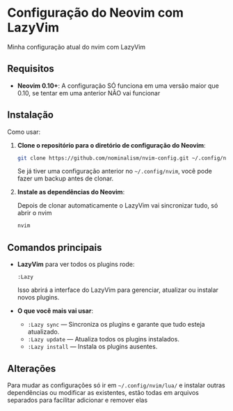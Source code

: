 # Configuração do Neovim com LazyVim

Minha configuração atual do nvim com LazyVim

## Requisitos

- **Neovim 0.10+**: A configuração SÓ funciona em uma versão maior que 0.10, se tentar em uma anterior NÃO vai funcionar


## Instalação

Como usar:

1. **Clone o repositório para o diretório de configuração do Neovim**:

    ```bash
    git clone https://github.com/nominalism/nvim-config.git ~/.config/nvim
    ```

    Se já tiver uma configuração anterior no `~/.config/nvim`, você pode fazer um backup antes de clonar.

2. **Instale as dependências do Neovim**:

    Depois de clonar automaticamente o LazyVim vai sincronizar tudo, só abrir o nvim

    ```bash
    nvim
    ```


## Comandos principais

- **LazyVim** para ver todos os plugins rode:

    ```
    :Lazy
    ```

    Isso abrirá a interface do LazyVim para gerenciar, atualizar ou instalar novos plugins.

- **O que você mais vai usar**:
    - `:Lazy sync` — Sincroniza os plugins e garante que tudo esteja atualizado.
    - `:Lazy update` — Atualiza todos os plugins instalados.
    - `:Lazy install` — Instala os plugins ausentes.

## Alterações

Para mudar as configurações só ir em `~/.config/nvim/lua/` e instalar outras dependências ou modificar as existentes, estão todas em arquivos separados para facilitar adicionar e remover elas
